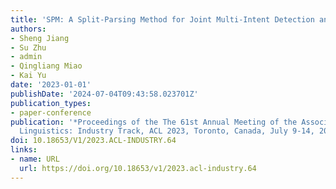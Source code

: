 ```yaml
---
title: 'SPM: A Split-Parsing Method for Joint Multi-Intent Detection and Slot Filling'
authors:
- Sheng Jiang
- Su Zhu
- admin
- Qingliang Miao
- Kai Yu
date: '2023-01-01'
publishDate: '2024-07-04T09:43:58.023701Z'
publication_types:
- paper-conference
publication: '*Proceedings of the The 61st Annual Meeting of the Association for Computational
  Linguistics: Industry Track, ACL 2023, Toronto, Canada, July 9-14, 2023*'
doi: 10.18653/V1/2023.ACL-INDUSTRY.64
links:
- name: URL
  url: https://doi.org/10.18653/v1/2023.acl-industry.64
---
```

